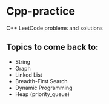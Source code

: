 # Cpp-practice
C++ LeetCode problems and solutions


## Topics to come back to:
- String
- Graph
- Linked List
- Breadth-First Search
- Dynamic Programming
- Heap (priority_queue)

